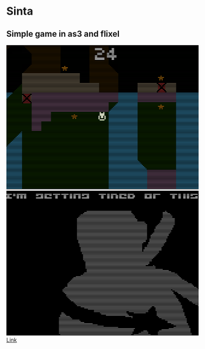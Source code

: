 # Sinta
## Simple game in as3 and flixel
![screenshoot 1](src/slike/Screenshot.png "screenshot 1")  
![screenshoot 2](src/slike/Screenshot1.png "screenshot 2")  
[Link](https://milan-micic.github.io/BrlDriver/)
